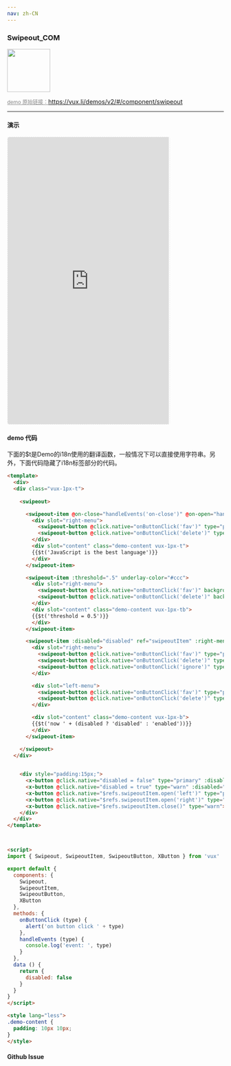 ```yaml
---
nav: zh-CN
---
```



### Swipeout_COM

<img width="100" src="http://qr.topscan.com/api.php?text=https%3A%2F%2Fvux.li%2Fdemos%2Fv2%2F%23%2Fcomponent%2Fswipeout"/>

<a href="https://vux.li/demos/v2/#/component/swipeout" target="_blank" style="font-size:12px;color:#888;">demo 原始链接：https://vux.li/demos/v2/#/component/swipeout</a>



---

#### 演示

 <div style="width:377px;height:667px;display:inline-block;border:1px dashed #ececec;border-radius:5px;overflow:hidden;">
   <iframe src="https://vux.li/demos/v2/#/component/swipeout" width="375" height="667" border="0" frameborder="0"></iframe>
 </div>

#### demo 代码

<p class="tip">下面的$t是Demo的i18n使用的翻译函数，一般情况下可以直接使用字符串。另外，下面代码隐藏了i18n标签部分的代码。</p>

``` html
<template>
  <div>
  <div class="vux-1px-t">
    
    <swipeout>

      <swipeout-item @on-close="handleEvents('on-close')" @on-open="handleEvents('on-open')" transition-mode="follow">
        <div slot="right-menu">
          <swipeout-button @click.native="onButtonClick('fav')" type="primary">{{$t('Yes')}}</swipeout-button>
          <swipeout-button @click.native="onButtonClick('delete')" type="warn">{{$t('Right')}}</swipeout-button>
        </div>
        <div slot="content" class="demo-content vux-1px-t">
        {{$t('JavaScript is the best language')}}
        </div>
      </swipeout-item>

      <swipeout-item :threshold=".5" underlay-color="#ccc">
        <div slot="right-menu">
          <swipeout-button @click.native="onButtonClick('fav')" background-color="#336DD6">{{$t('Fav')}}</swipeout-button>
          <swipeout-button @click.native="onButtonClick('delete')" background-color="#D23934">{{$t('Delete')}}</swipeout-button>
        </div>
        <div slot="content" class="demo-content vux-1px-tb">
        {{$t('threshold = 0.5')}}
        </div>
      </swipeout-item>

      <swipeout-item :disabled="disabled" ref="swipeoutItem" :right-menu-width="210" :sensitivity="15">
        <div slot="right-menu">
          <swipeout-button @click.native="onButtonClick('fav')" type="primary" :width="70">{{$t('Fav')}}</swipeout-button>
          <swipeout-button @click.native="onButtonClick('delete')" type="warn" :width="70">{{$t('Delete')}}</swipeout-button>
          <swipeout-button @click.native="onButtonClick('ignore')" type="default" :width="70">{{$t('Ignore')}}</swipeout-button>
        </div>

        <div slot="left-menu">
          <swipeout-button @click.native="onButtonClick('fav')" type="primary">{{$t('Fav')}}</swipeout-button>
          <swipeout-button @click.native="onButtonClick('delete')" type="warn">{{$t('Delete')}}</swipeout-button>
        </div>

        <div slot="content" class="demo-content vux-1px-b">
        {{$t('now ' + (disabled ? 'disabled' : 'enabled'))}}
        </div>
      </swipeout-item>

    </swipeout>
  </div>
    

    <div style="padding:15px;">
      <x-button @click.native="disabled = false" type="primary" :disabled="!disabled">{{ $t('set Enabled') }}</x-button>
      <x-button @click.native="disabled = true" type="warn" :disabled="disabled">{{ $t('set Disabled') }}</x-button>
      <x-button @click.native="$refs.swipeoutItem.open('left')" type="primary">{{ $t('open left menu') }}</x-button>
      <x-button @click.native="$refs.swipeoutItem.open('right')" type="primary">{{ $t('open right menu') }}</x-button>
      <x-button @click.native="$refs.swipeoutItem.close()" type="warn">{{ $t('close menu') }}</x-button>
    </div>
  </div>
</template>



<script>
import { Swipeout, SwipeoutItem, SwipeoutButton, XButton } from 'vux'

export default {
  components: {
    Swipeout,
    SwipeoutItem,
    SwipeoutButton,
    XButton
  },
  methods: {
    onButtonClick (type) {
      alert('on button click ' + type)
    },
    handleEvents (type) {
      console.log('event: ', type)
    }
  },
  data () {
    return {
      disabled: false
    }
  }
}
</script>

<style lang="less">
.demo-content {
  padding: 10px 10px;
}
</style>

```


#### Github Issue